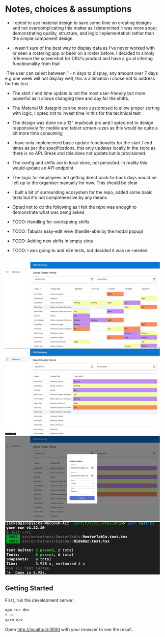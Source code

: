 # Notes, choices & assumptions

- I opted to use material design to save some time on creating designs and not overcomplicating this matter as I determined it was more about demonstrating quality, structure, and logic implementation rather than the simple component design.

- I wasn't sure of the best way to display data as I've never worked with or seen a rostering app or been on a roster before. I decided to simply reference the screenshot for CRU's product and have a go at infering functinonality from that

-The user can select between 1 - n days to display, any amount over 7 days e.g one week will not display well, this is a limiation i chose not to address for this test

- The start / end time update is not the most user-friendly but more powerful as it allows changing time and day for the shifts.

- The Material UI datagrid can be more customised to allow proper sorting with logic, I opted not to invest time in this for the technical test

- The design was done on a 13" macbook pro and I opted not to design responsively for mobile and tablet screen-sizes as this would be quite a bit more time consuming

- I have only implemented basic update functionality for the start / end times as per the specifications, this only updates locally in the store as there is no API. Break and role does not update but is provisioned.

- The config and shifts are in local store, not persisted. In reality this would update an API endpoint

- The logic for employees not getting direct back-to-back days would be left up to the organiser manually for now. This should be clear

- I built a bit of surrounding ecosystem for the repo, added some basic tests but it's not comprehensive by any means

- Opted not to do the following as I felt the repo was enough to demonstrate what was being asked
- TODO: Handling for overlapping shifts
- TODO: Tabular easy-edit view (handle-able by the modal popup)
- TODO: Adding new shifts in empty slots
- TODO: I was going to add e2e tests, but decided it was un-needed

##

![Screenshot](./docs/screenshot-1.png)
![Screenshot](./docs/screenshot-2.png)
![Screenshot](./docs/screenshot-3.png)
![Screenshot](./docs/screenshot-4.png)

## Getting Started

First, run the development server:

```bash
npm run dev
# or
yarn dev
```

Open [http://localhost:3000](http://localhost:3000) with your browser to see the result.
